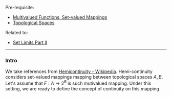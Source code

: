 Pre-requisite: 
- [Multivalued Functions, Set-valued Mappings](AMATH%20516%20Numerical%20Optimizations/Operators%20Theory/Multivalued%20Functions,%20Set-valued%20Mappings.md)
- [Topological Spaces](MATH%20000%20Math%20Essential/Topological%20Spaces.md)

Related to: 
- [Set Limits Part II](AMATH%20516%20Numerical%20Optimizations/Background/Set%20Limits%20Part%20II.md)

---
### **Intro**

We take references from [Hemicontinuity - Wikipedia](https://en.wikipedia.org/wiki/Hemicontinuity#Sequential_characterization). 
Hemi-continuity considers set-valued mappings mapping between topological spaces $A, B$. 
Let's assume that $F: A \rightarrow 2^B$ is such mutivalued mapping. 
Under this setting, we are ready to define the concept of continuity on this mapping. 

